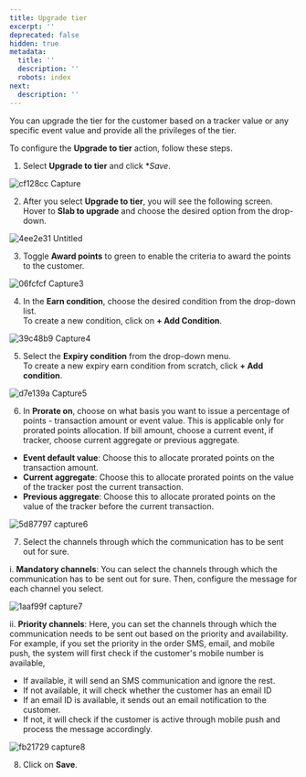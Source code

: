 ```yaml
---
title: Upgrade tier
excerpt: ''
deprecated: false
hidden: true
metadata:
  title: ''
  description: ''
  robots: index
next:
  description: ''
---
```

You can upgrade the tier for the customer based on a tracker value or any specific event value and provide all the privileges of the tier.

To configure the **Upgrade to tier** action, follow these steps.

1. Select **Upgrade to tier** and click \**Save*.

![cf128cc Capture](https://files.readme.io/cf128cc-Capture.PNG)

2. After you select **Upgrade to tier**, you will see the following screen.\
   Hover to **Slab to upgrade** and choose the desired option from the drop-down.

![4ee2e31 Untitled](https://files.readme.io/4ee2e31-Untitled.png)

3. Toggle **Award points** to green to enable the criteria to award the points to the customer.  

![06fcfcf Capture3](https://files.readme.io/06fcfcf-Capture3.PNG)

4. In the **Earn condition**, choose the desired condition from the drop-down list.\
   To create a new condition, click on **+ Add Condition**.

![39c48b9 Capture4](https://files.readme.io/39c48b9-Capture4.png)

5. Select the **Expiry condition** from the drop-down menu.\
   To create a new expiry earn condition from scratch, click **+ Add condition**.

![d7e139a Capture5](https://files.readme.io/d7e139a-Capture5.png)

6. In **Prorate on**, choose on what basis you want to issue a percentage of points - transaction amount or event value. This is applicable only for prorated points allocation. If bill amount, choose a current event, if tracker, choose current aggregate or previous aggregate.

* **Event default value**: Choose this to allocate prorated points on the transaction amount.
* **Current aggregate**: Choose this to allocate prorated points on the value of the tracker post the current transaction.
* **Previous aggregate**: Choose this to allocate prorated points on the value of the tracker before the current transaction.

![5d87797 capture6](https://files.readme.io/5d87797-capture6.png)

7. Select the channels through which the communication has to be sent out for sure. 

i.  **Mandatory channels**: You can select the channels through which the communication has to be sent out for sure. Then, configure the message for each channel you select.

![1aaf99f capture7](https://files.readme.io/1aaf99f-capture7.png)

 ii. **Priority channels**: Here, you can set the channels through which the communication needs to be sent out based on the priority and availability. For example, if you set the priority in the order SMS, email, and mobile push, the system will first check if the customer's mobile number is available,

* If available, it will send an SMS communication and ignore the rest.
* If not available, it will check whether the customer has an email ID
* If an email ID is available, it sends out an email notification to the customer.
* If not, it will check if the customer is active through mobile push and process the message accordingly.

![fb21729 capture8](https://files.readme.io/fb21729-capture8.png)

8. Click on **Save**.
